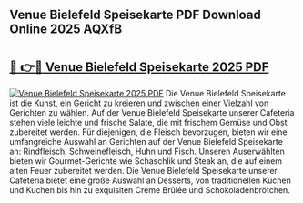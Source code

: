 ## Venue Bielefeld Speisekarte PDF Download Online 2025 AQXfB

# <h2><a href="http://gc6phd.nevu.top/?p=Venue+Bielefeld+Speisekarte">🔗 👉🔴 Venue Bielefeld Speisekarte 2025 PDF</a></h2>

[![Venue Bielefeld Speisekarte 2025 PDF](https://i.imgur.com/dBaPXMq.png)](http://gc6phd.nevu.top/?p=Venue+Bielefeld+Speisekarte)
Die Venue Bielefeld Speisekarte ist die Kunst, ein Gericht zu kreieren und zwischen einer Vielzahl von Gerichten zu wählen. Auf der Venue Bielefeld Speisekarte unserer Cafeteria stehen viele leichte und frische Salate, die mit frischem Gemüse und Obst zubereitet werden. Für diejenigen, die Fleisch bevorzugen, bieten wir eine umfangreiche Auswahl an Gerichten auf der Venue Bielefeld Speisekarte an: Rindfleisch, Schweinefleisch, Huhn und Fisch. Unseren Auserwählten bieten wir Gourmet-Gerichte wie Schaschlik und Steak an, die auf einem alten Feuer zubereitet werden. Die Venue Bielefeld Speisekarte unserer Cafeteria bietet eine große Auswahl an Desserts, von traditionellen Kuchen und Kuchen bis hin zu exquisiten Crème Brûlée und Schokoladenbrötchen.
